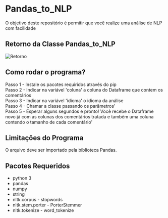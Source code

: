 # Pandas_to_NLP
O objetivo deste repositório é permitir que você realize uma análise de NLP com facilidade

## Retorno da Classe Pandas_to_NLP
![Retorno](![Screenshot_6](https://user-images.githubusercontent.com/25333881/146276009-3b0bdb83-4716-47b7-a7f3-d545f8e1a2ad.png))

## Como rodar o programa?
Passo 1 - Instale os pacotes requiridos através do pip<br/>
Passo 2 - Indicar na variável 'coluna' a coluna do Dataframe que contem os comentários<br/>
Passo 3 - Indicar na variável 'idioma' o idioma da análise<br/>
Passo 4 - Chamar a classe passando os parâmetros'<br/>
Passo 5 - Esperar alguns segundos e pronto! Você recebe o Dataframe novo já com as colunas dos comentários tratada e também uma coluna contendo o tamanho de cada comentário'<br/>

## Limitações do Programa
O arquivo deve ser importado pela biblioteca Pandas.

## Pacotes Requeridos
- python 3
- pandas
- numpy
- string
- nltk.corpus - stopwords
- nltk.stem.porter - PorterStemmer
- nltk.tokenize - word_tokenize
